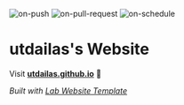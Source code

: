 
  ![on-push](../../actions/workflows/on-push.yaml/badge.svg)
  ![on-pull-request](../../actions/workflows/on-pull-request.yaml/badge.svg)
  ![on-schedule](../../actions/workflows/on-schedule.yaml/badge.svg)

  # utdailas's Website

  Visit **[utdailas.github.io](https://utdailas.github.io)** 🚀

  _Built with [Lab Website Template](https://greene-lab.gitbook.io/lab-website-template-docs)_
